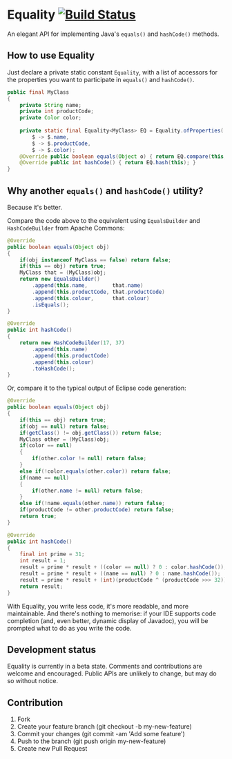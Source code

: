 # Equality [![Build Status](https://travis-ci.org/willhains/equality.svg?branch=master)](https://travis-ci.org/willhains/equality)

An elegant API for implementing Java's `equals()` and `hashCode()` methods.

## How to use Equality

Just declare a private static constant `Equality`, with a list of accessors for
the properties you want to participate in `equals()` and `hashCode()`.

```java
public final MyClass
{
	private String name;
	private int productCode;
	private Color color;
	
	private static final Equality<MyClass> EQ = Equality.ofProperties(
		$ -> $.name,
		$ -> $.productCode,
		$ -> $.color);	
	@Override public boolean equals(Object o) { return EQ.compare(this, o); }
	@Override public int hashCode() { return EQ.hash(this); }
}
```

## Why another `equals()` and `hashCode()` utility?

Because it's better.

Compare the code above to the equivalent using `EqualsBuilder` and
`HashCodeBuilder` from Apache Commons:

```java
@Override
public boolean equals(Object obj)
{
    if(obj instanceof MyClass == false) return false;
    if(this == obj) return true;
    MyClass that = (MyClass)obj;
    return new EqualsBuilder()
        .append(this.name,        that.name)
        .append(this.productCode, that.productCode)
        .append(this.colour,      that.colour)
        .isEquals();
}

@Override
public int hashCode()
{
    return new HashCodeBuilder(17, 37)
        .append(this.name)
        .append(this.productCode)
        .append(this.colour)
        .toHashCode();
}
```

Or, compare it to the typical output of Eclipse code generation:

```java
@Override
public boolean equals(Object obj)
{
    if(this == obj) return true;
    if(obj == null) return false;
    if(getClass() != obj.getClass()) return false;
    MyClass other = (MyClass)obj;
    if(color == null)
    {
    	if(other.color != null) return false;
    }
    else if(!color.equals(other.color)) return false;
    if(name == null)
    {
    	if(other.name != null) return false;
    }
    else if(!name.equals(other.name)) return false;
    if(productCode != other.productCode) return false;
    return true;
}

@Override
public int hashCode()
{
    final int prime = 31;
    int result = 1;
    result = prime * result + ((color == null) ? 0 : color.hashCode());
    result = prime * result + ((name == null) ? 0 : name.hashCode());
    result = prime * result + (int)(productCode ^ (productCode >>> 32));
    return result;
}
```

With Equality, you write less code, it's more readable, and more maintainable.
And there's nothing to memorise: if your IDE supports code completion (and, even
better, dynamic display of Javadoc), you will be prompted what to do as you
write the code.

## Development status

Equality is currently in a beta state. Comments and contributions are welcome
and encouraged. Public APIs are unlikely to change, but may do so without
notice.

## Contribution

1. Fork
2. Create your feature branch (git checkout -b my-new-feature)
3. Commit your changes (git commit -am 'Add some feature')
4. Push to the branch (git push origin my-new-feature)
5. Create new Pull Request
